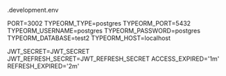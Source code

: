 .development.env  


PORT=3002
TYPEORM_TYPE=postgres
TYPEORM_PORT=5432
TYPEORM_USERNAME=postgres
TYPEORM_PASSWORD=postgres
TYPEORM_DATABASE=test2
TYPEORM_HOST=localhost


JWT_SECRET=JWT_SECRET
JWT_REFRESH_SECRET=JWT_REFRESH_SECRET
ACCESS_EXPIRED='1m'
REFRESH_EXPIRED='2m'
